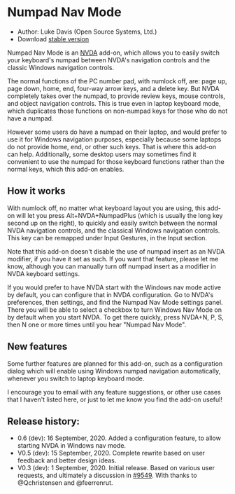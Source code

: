 # Numpad Nav Mode

* Author: Luke Davis (Open Source Systems, Ltd.)
* Download [stable version](https://github.com/opensourcesys/numpadNavMode/releases)

Numpad Nav Mode is an [NVDA](https://nvaccess.org/) add-on, which allows you to easily switch your keyboard's numpad between NVDA's navigation controls and the classic Windows navigation controls.

The normal functions of the PC number pad, with numlock off, are: page up, page down, home, end, four-way arrow keys, and a delete key.
But NVDA completely takes over the numpad, to provide review keys, mouse controls, and object navigation controls. This is true even in laptop keyboard mode, which duplicates those functions on non-numpad keys for those who do not have a numpad.

However some users do have a numpad on their laptop, and would prefer to use it for Windows navigation purposes, especially because some laptops do not provide home, end, or other such keys.  That is where this add-on can help.
Additionally, some desktop users may sometimes find it convenient to use the numpad for those keyboard functions rather than the normal keys, which this add-on enables.

## How it works

With numlock off, no matter what keyboard layout you are using, this add-on will let you press Alt+NVDA+NumpadPlus (which is usually the long key second up on the right), to quickly and easily switch between the normal NVDA navigation controls, and the classical Windows navigation controls. This key can be remapped under Input Gestures, in the Input section.

Note that this add-on doesn't disable the use of numpad insert as an NVDA modifier, if you have it set as such. If you want that feature, please let me know, although you can manually turn off numpad insert as a modifier in NVDA keyboard settings.

If you would prefer to have NVDA start with the Windows nav mode active by default, you can configure that in NVDA configuration.  Go to NVDA's preferences, then settings, and find the Numpad Nav Mode settings panel.  There you will be able to select a checkbox to turn Windows Nav Mode on by default when you start NVDA.
To get there quickly, press NVDA+N, P, S, then N one or more times until you hear "Numpad Nav Mode".

## New features

Some further features are planned for this add-on, such as a configuration dialog which will enable using Windows numpad navigation automatically, whenever you switch to laptop keyboard mode.

I encourage you to email with any feature suggestions, or other use cases that I haven't listed here, or just to let me know you find the add-on useful!

## Release history:

* 0.6 (dev): 16 September, 2020. Added a configuration feature, to allow starting NVDA in Windows nav mode.
* V0.5 (dev): 15 September, 2020. Complete rewrite based on user feedback and better design ideas.
* V0.3 (dev): 1 September, 2020. Initial release. Based on various user requests, and ultimately a discussion in [#9549](https://github.com/nvaccess/nvda/issues/9549). With thanks to @Qchristensen and @feerrenrut.
